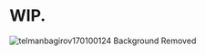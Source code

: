 # WIP.

![telmanbagirov170100124 Background Removed](https://user-images.githubusercontent.com/101616957/228490125-befc41fc-c737-43a9-86d5-0005897a0531.png)
